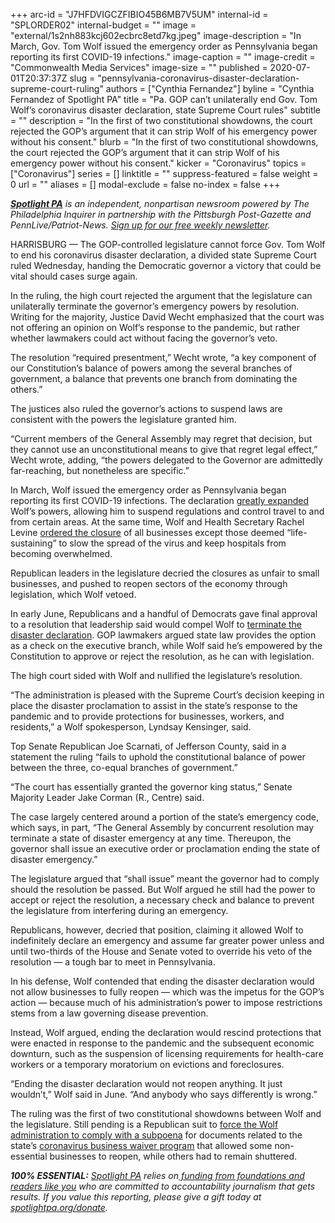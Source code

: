 +++
arc-id = "J7HFDVIGCZFIBIO45B6MB7V5UM"
internal-id = "SPLORDER02"
internal-budget = ""
image = "external/1s2nh883kcj602ecbrc8etd7kg.jpeg"
image-description = "In March, Gov. Tom Wolf issued the emergency order as Pennsylvania began reporting its first COVID-19 infections."
image-caption = ""
image-credit = "Commonwealth Media Services"
image-size = ""
published = 2020-07-01T20:37:37Z
slug = "pennsylvania-coronavirus-disaster-declaration-supreme-court-ruling"
authors = ["Cynthia Fernandez"]
byline = "Cynthia Fernandez of Spotlight PA"
title = "Pa. GOP can’t unilaterally end Gov. Tom Wolf’s coronavirus disaster declaration, state Supreme Court rules"
subtitle = ""
description = "In the first of two constitutional showdowns, the court rejected the GOP’s argument that it can strip Wolf of his emergency power without his consent."
blurb = "In the first of two constitutional showdowns, the court rejected the GOP’s argument that it can strip Wolf of his emergency power without his consent."
kicker = "Coronavirus"
topics = ["Coronavirus"]
series = []
linktitle = ""
suppress-featured = false
weight = 0
url = ""
aliases = []
modal-exclude = false
no-index = false
+++

<a href="https://www.spotlightpa.org/"><i><b>Spotlight PA</b></i></a><i> is an independent, nonpartisan newsroom powered by The Philadelphia Inquirer in partnership with the Pittsburgh Post-Gazette and PennLive/Patriot-News. </i><a href="https://www.spotlightpa.org/newsletters"><i>Sign up for our free weekly newsletter</i></a><i>.</i>

HARRISBURG — The GOP-controlled legislature cannot force Gov. Tom Wolf to end his coronavirus disaster declaration, a divided state Supreme Court ruled Wednesday, handing the Democratic governor a victory that could be vital should cases surge again.

In the ruling, the high court rejected the argument that the legislature can unilaterally terminate the governor’s emergency powers by resolution. Writing for the majority, Justice David Wecht emphasized that the court was not offering an opinion on Wolf’s response to the pandemic, but rather whether lawmakers could act without facing the governor’s veto.

The resolution “required presentment,” Wecht wrote, “a key component of our Constitution’s balance of powers among the several branches of government, a balance that prevents one branch from dominating the others.”

The justices also ruled the governor’s actions to suspend laws are consistent with the powers the legislature granted him.

“Current members of the General Assembly may regret that decision, but they cannot use an unconstitutional means to give that regret legal effect,” Wecht wrote, adding, “the powers delegated to the Governor are admittedly far-reaching, but nonetheless are specific.”

<script src="https://www.spotlightpa.org/embed.js" async></script><div data-spl-embed-version="1" data-spl-src="https://www.spotlightpa.org/embeds/newsletter/"></div>

In March, Wolf issued the emergency order as Pennsylvania began reporting its first COVID-19 infections. The declaration <a href="https://www.spotlightpa.org/news/2020/03/coronavirus-tom-wolf-emergency-powers-pennsylvania/">greatly expanded</a> Wolf’s powers, allowing him to suspend regulations and control travel to and from certain areas. At the same time, Wolf and Health Secretary Rachel Levine <a href="https://www.spotlightpa.org/news/2020/03/pennsylvania-shutdown-lifesustaining-businesses-tom-wolf-shut-down/">ordered the closure</a> of all businesses except those deemed “life-sustaining” to slow the spread of the virus and keep hospitals from becoming overwhelmed. 

Republican leaders in the legislature decried the closures as unfair to small businesses, and pushed to reopen sectors of the economy through legislation, which Wolf vetoed. 

In early June, Republicans and a handful of Democrats gave final approval to a resolution that leadership said would compel Wolf to <a href="https://www.spotlightpa.org/news/2020/06/pennsylvania-coronavirus-emergency-resolution-court-battle/">terminate the disaster declaration</a>. GOP lawmakers argued state law provides the option as a check on the executive branch, while Wolf said he’s empowered by the Constitution to approve or reject the resolution, as he can with legislation.

The high court sided with Wolf and nullified the legislature’s resolution. 

“The administration is pleased with the Supreme Court’s decision keeping in place the disaster proclamation to assist in the state’s response to the pandemic and to provide protections for businesses, workers, and residents,” a Wolf spokesperson, Lyndsay Kensinger, said.

Top Senate Republican Joe Scarnati, of Jefferson County, said in a statement the ruling “fails to uphold the constitutional balance of power between the three, co-equal branches of government.”

“The court has essentially granted the governor king status,” Senate Majority Leader Jake Corman (R., Centre) said.

The case largely centered around a portion of the state’s emergency code, which says, in part, “The General Assembly by concurrent resolution may terminate a state of disaster emergency at any time. Thereupon, the governor shall issue an executive order or proclamation ending the state of disaster emergency.”

The legislature argued that “shall issue” meant the governor had to comply should the resolution be passed. But Wolf argued he still had the power to accept or reject the resolution, a necessary check and balance to prevent the legislature from interfering during an emergency.

Republicans, however, decried that position, claiming it allowed Wolf to indefinitely declare an emergency and assume far greater power unless and until two-thirds of the House and Senate voted to override his veto of the resolution — a tough bar to meet in Pennsylvania.

In his defense, Wolf contended that ending the disaster declaration would not allow businesses to fully reopen — which was the impetus for the GOP’s action — because much of his administration’s power to impose restrictions stems from a law governing disease prevention. 

<script src="https://www.spotlightpa.org/embed.js" async></script><div data-spl-embed-version="1" data-spl-src="https://www.spotlightpa.org/embeds/donate/"></div>

Instead, Wolf argued, ending the declaration would rescind protections that were enacted in response to the pandemic and the subsequent economic downturn, such as the suspension of licensing requirements for health-care workers or a temporary moratorium on evictions and foreclosures.

“Ending the disaster declaration would not reopen anything. It just wouldn’t,” Wolf said in June. “And anybody who says differently is wrong.”

The ruling was the first of two constitutional showdowns between Wolf and the legislature. Still pending is a Republican suit to <a href="https://www.spotlightpa.org/news/2020/05/pennsylvania-business-waiver-court-gop-tom-wolf/">force the Wolf administration to comply with a subpoena</a> for documents related to the state’s <a href="https://www.spotlightpa.org/news/2020/06/coronavirus-business-waivers-pennsylvania-shutdown-governor-tom-wolf/">coronavirus business waiver program</a> that allowed some non-essential businesses to reopen, while others had to remain shuttered.

<i><b>100% ESSENTIAL:</b></i> <a href="https://www.spotlightpa.org/"><i>Spotlight PA</i></a><i> relies on</i><a href="https://www.spotlightpa.org/support"><i> funding from foundations and readers like you</i></a><i> who are committed to accountability journalism that gets results. If you value this reporting, please give a gift today at </i><a href="https://www.spotlightpa.org/donate"><i>spotlightpa.org/donate</i></a><i>.</i>

<script src="https://www.spotlightpa.org/embed.js" async></script><div data-spl-embed-version="1" data-spl-src="https://www.spotlightpa.org/embeds/tips/?tip_text=Do%20you%20have%20a%20tip%20about%20%3Cb%3Ehow%20Pa.'s%20government%20is%20responding%20to%20the%20coronavirus%3C%2Fb%3E%3F%20Tell%20us."></div>
